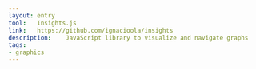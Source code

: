 ```yaml
---
layout: entry
tool:	Insights.js
link:	https://github.com/ignacioola/insights
description:	JavaScript library to visualize and navigate graphs
tags:
- graphics
---
```

